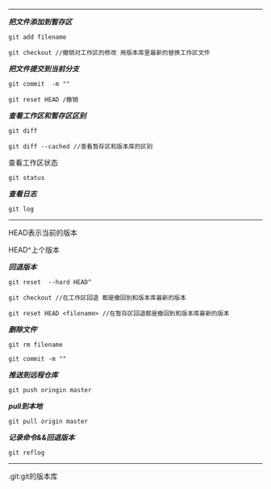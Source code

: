 ***

***把文件添加到暂存区***

`git add filename `

`git checkout //撤销对工作区的修改 用版本库里最新的替换工作区文件`



***把文件提交到当前分支***

`git commit  -m ""`

`git reset HEAD /撤销`

***查看工作区和暂存区区别***

`git diff`

`git diff --cached //查看暂存区和版本库的区别`



查看工作区状态

`git status`

***查看日志***

`git log`

---

HEAD表示当前的版本

HEAD^上个版本

***回退版本***

`git reset  --hard HEAD^`

`git checkout //在工作区回退 都是撤回到和版本库最新的版本`

`git reset HEAD <filename> //在暂存区回退都是撤回到和版本库最新的版本`

***删除文件***‘

`git rm filename`

`git commit -m ""`

***推送到远程仓库***

`git push oringin master`

***pull到本地***

`git pull origin master`









***记录命令&&回退版本***

`git reflog`

***

.git:git的版本库

